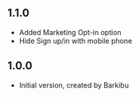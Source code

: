 ## 1.1.0
- Added Marketing Opt-in option 
- Hide Sign up/in with mobile phone
## 1.0.0

- Initial version, created by Barkibu
